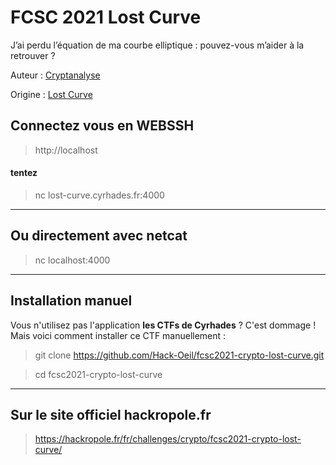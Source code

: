 # FCSC 2021 Lost Curve

J’ai perdu l’équation de ma courbe elliptique : pouvez-vous m’aider à la retrouver ?



Auteur : [Cryptanalyse](https://x.com/Cryptanalyse)

Origine : [Lost Curve](https://hackropole.fr/fr/challenges/crypto/fcsc2021-crypto-lost-curve/)


## Connectez vous en WEBSSH
> http://localhost

#### tentez 
> nc lost-curve.cyrhades.fr:4000


-----------

## Ou directement avec netcat
> nc localhost:4000

-----------

## Installation manuel
Vous n'utilisez pas l'application **les CTFs de Cyrhades** ? C'est dommage !
Mais voici comment installer ce CTF manuellement :

> git clone https://github.com/Hack-Oeil/fcsc2021-crypto-lost-curve.git

> cd fcsc2021-crypto-lost-curve


-----------

## Sur le site officiel hackropole.fr
> https://hackropole.fr/fr/challenges/crypto/fcsc2021-crypto-lost-curve/
